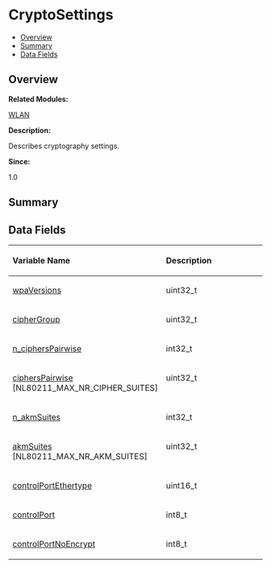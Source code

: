# CryptoSettings<a name="EN-US_TOPIC_0000001054718121"></a>

-   [Overview](#section1206504114165631)
-   [Summary](#section969690503165631)
-   [Data Fields](#pub-attribs)

## **Overview**<a name="section1206504114165631"></a>

**Related Modules:**

[WLAN](wlan.md)

**Description:**

Describes cryptography settings. 

**Since:**

1.0

## **Summary**<a name="section969690503165631"></a>

## Data Fields<a name="pub-attribs"></a>

<a name="table1012142149165631"></a>
<table><thead align="left"><tr id="row2135705609165631"><th class="cellrowborder" valign="top" width="50%" id="mcps1.1.3.1.1"><p id="p1230648579165631"><a name="p1230648579165631"></a><a name="p1230648579165631"></a>Variable Name</p>
</th>
<th class="cellrowborder" valign="top" width="50%" id="mcps1.1.3.1.2"><p id="p2026093866165631"><a name="p2026093866165631"></a><a name="p2026093866165631"></a>Description</p>
</th>
</tr>
</thead>
<tbody><tr id="row1971006897165631"><td class="cellrowborder" valign="top" width="50%" headers="mcps1.1.3.1.1 "><p id="p996026958165631"><a name="p996026958165631"></a><a name="p996026958165631"></a><a href="wlan.md#ga2b21ef556b428238d4dc5009b82087ff">wpaVersions</a></p>
</td>
<td class="cellrowborder" valign="top" width="50%" headers="mcps1.1.3.1.2 "><p id="p1742516287165631"><a name="p1742516287165631"></a><a name="p1742516287165631"></a>uint32_t </p>
</td>
</tr>
<tr id="row514961990165631"><td class="cellrowborder" valign="top" width="50%" headers="mcps1.1.3.1.1 "><p id="p1712463173165631"><a name="p1712463173165631"></a><a name="p1712463173165631"></a><a href="wlan.md#ga9be34adb7e26191321b38c37b341e20d">cipherGroup</a></p>
</td>
<td class="cellrowborder" valign="top" width="50%" headers="mcps1.1.3.1.2 "><p id="p714818404165631"><a name="p714818404165631"></a><a name="p714818404165631"></a>uint32_t </p>
</td>
</tr>
<tr id="row1014005362165631"><td class="cellrowborder" valign="top" width="50%" headers="mcps1.1.3.1.1 "><p id="p1019842383165631"><a name="p1019842383165631"></a><a name="p1019842383165631"></a><a href="wlan.md#gace9dbbf9c1a035b350224b1832d35377">n_ciphersPairwise</a></p>
</td>
<td class="cellrowborder" valign="top" width="50%" headers="mcps1.1.3.1.2 "><p id="p755474686165631"><a name="p755474686165631"></a><a name="p755474686165631"></a>int32_t </p>
</td>
</tr>
<tr id="row1903097872165631"><td class="cellrowborder" valign="top" width="50%" headers="mcps1.1.3.1.1 "><p id="p457147287165631"><a name="p457147287165631"></a><a name="p457147287165631"></a><a href="wlan.md#ga53c85b4e0f5f5e10bb16935fb8a77df0">ciphersPairwise</a> [NL80211_MAX_NR_CIPHER_SUITES]</p>
</td>
<td class="cellrowborder" valign="top" width="50%" headers="mcps1.1.3.1.2 "><p id="p101451314165631"><a name="p101451314165631"></a><a name="p101451314165631"></a>uint32_t </p>
</td>
</tr>
<tr id="row866086288165631"><td class="cellrowborder" valign="top" width="50%" headers="mcps1.1.3.1.1 "><p id="p1720964211165631"><a name="p1720964211165631"></a><a name="p1720964211165631"></a><a href="wlan.md#ga35627fc7ac0924a52e51427375501f8a">n_akmSuites</a></p>
</td>
<td class="cellrowborder" valign="top" width="50%" headers="mcps1.1.3.1.2 "><p id="p585886769165631"><a name="p585886769165631"></a><a name="p585886769165631"></a>int32_t </p>
</td>
</tr>
<tr id="row853730938165631"><td class="cellrowborder" valign="top" width="50%" headers="mcps1.1.3.1.1 "><p id="p162181737165631"><a name="p162181737165631"></a><a name="p162181737165631"></a><a href="wlan.md#ga142aeeaed24db6cd329c0b8b78ab13bc">akmSuites</a> [NL80211_MAX_NR_AKM_SUITES]</p>
</td>
<td class="cellrowborder" valign="top" width="50%" headers="mcps1.1.3.1.2 "><p id="p1176412896165631"><a name="p1176412896165631"></a><a name="p1176412896165631"></a>uint32_t </p>
</td>
</tr>
<tr id="row1844168271165631"><td class="cellrowborder" valign="top" width="50%" headers="mcps1.1.3.1.1 "><p id="p462780130165631"><a name="p462780130165631"></a><a name="p462780130165631"></a><a href="wlan.md#ga67b6c08be0641796798513fbbb13dd73">controlPortEthertype</a></p>
</td>
<td class="cellrowborder" valign="top" width="50%" headers="mcps1.1.3.1.2 "><p id="p384627576165631"><a name="p384627576165631"></a><a name="p384627576165631"></a>uint16_t </p>
</td>
</tr>
<tr id="row1981426318165631"><td class="cellrowborder" valign="top" width="50%" headers="mcps1.1.3.1.1 "><p id="p1411921963165631"><a name="p1411921963165631"></a><a name="p1411921963165631"></a><a href="wlan.md#ga2f49a07024546730d0cd60e93cb9e450">controlPort</a></p>
</td>
<td class="cellrowborder" valign="top" width="50%" headers="mcps1.1.3.1.2 "><p id="p319855997165631"><a name="p319855997165631"></a><a name="p319855997165631"></a>int8_t </p>
</td>
</tr>
<tr id="row2093462018165631"><td class="cellrowborder" valign="top" width="50%" headers="mcps1.1.3.1.1 "><p id="p218544120165631"><a name="p218544120165631"></a><a name="p218544120165631"></a><a href="wlan.md#ga020b34dbfd5f961c86ef416873a9c02c">controlPortNoEncrypt</a></p>
</td>
<td class="cellrowborder" valign="top" width="50%" headers="mcps1.1.3.1.2 "><p id="p942903110165631"><a name="p942903110165631"></a><a name="p942903110165631"></a>int8_t </p>
</td>
</tr>
</tbody>
</table>

